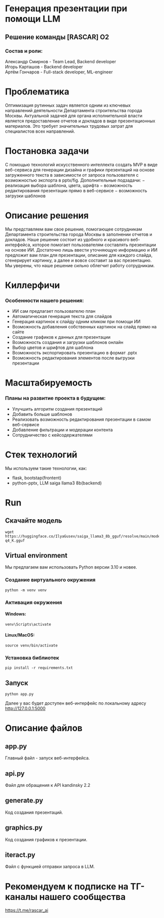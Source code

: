 # Генерация презентации при помощи LLM

## Решение команды [RASCAR] O2
### Состав и роли:
Александр Смирнов - Team Lead, Backend developer\
Игорь Карташов - Backend developer\
Артём Гончаров - Full-stack developer, ML-engineer


# Проблематика

Оптимизация рутинных задач является одним из ключевых направлений деятельности Департамента
строительства города Москвы.
Актуальной задачей для органа исполнительной власти является предоставление отчетов и докладов
в виде презентационных материалов. Это требует значительных трудовых затрат для специалистов
всех направлений.

# Постановка задачи

С помощью технологий искусственного интеллекта
создать MVP в виде веб-сервиса для генерации
дизайна и графики презентаций на основе
загруженного текста в зависимости от запроса
пользователя с возможностью экспорта в pptx/fig.
Дополнительные подзадачи:
− реализация выбора шаблона, цвета, шрифта
− возможность редактирования презентации
прямо в веб-сервисе
− возможность загрузки шаблонов

# Описание решения

Мы представляем вам свое решение, помогающее сотрудникам Департамента строительства города Москвы в заполнении отчетов и докладов. Наше решение состоит из удобного и красивого веб-интерфейса, которое помогает пользователям составлять презентации на основе ИИ. Достаточно лишь ввести уточняющую информацию и ИИ предложит вам план для презентации, описание для каждого слайда, сгенерирует картинку, а далее и вовсе составит за вас презентацию. Мы уверены, что наше решение сильно облегчит работу сотрудникам.

# Киллерфичи

### Особенности нашего решения:

- ИИ сам предлагает пользователю план
- Автоматическая генерация текста для слайдов
- Генерация картинок к слайду одним кликом при помощи ИИ
- Возможность добавления собственных картинок на слайд прямо на сайте
- Создание графиков к данных для презентации
- Возможность создания и загрузки шаблонов онлайн
- Выбор цветов и шрифтов для шаблона
- Возможность экспортировать презентацию в формат .pptx
- Возможность редактирования элементов после выгрузки презентации

# Масштабируемость

### Планы на развитие проекта в будущем:

- Улучшить алгоритм создания презентаций
- Добавить больше шаблонов
- Реализовать возможность редактирования презентации в самом веб-сервисе
- Добавление фильтрации и модерации контента
- Сотрудничество с кейсодержателями

# Стек технологий

Мы используем такие технологии, как:
- flask, bootstap(frontent)
- python-pptx, LLM saiga llama3 8b(backend)

# Run


## Скачайте модель
```
wget https://huggingface.co/IlyaGusev/saiga_llama3_8b_gguf/resolve/main/model-q4_K.gguf
```

## Virtual environment

Мы предлагаем вам использовать Python версии 3.10 и новее.

### Создание виртуального окружения
```
python -m venv venv
```
### Активация окружения

#### Windows:
```
venv\Scripts\activate
```
#### Linux/MacOS:
```
source venv/bin/activate
```

### Установка библиотек

```
pip install -r requirements.txt
```

## Запуск

```
python app.py
```

Далее у вас будет доступен веб-интерфейс по локальному адресу http://127.0.0.1:5000


# Описание файлов

## app.py

Главный файл - запуск веб-интерфейса.

## api.py

Файл для обращения к API kandinsky 2.2

## generate.py

Код создания презентаций.

## graphics.py

Код создания графиков к презентации.

## iteract.py

Файл с функцией отправки запроса в LLM.

# Рекомендуем к подписке на ТГ-каналы нашего сообщества

https://t.me/rascar_ai
